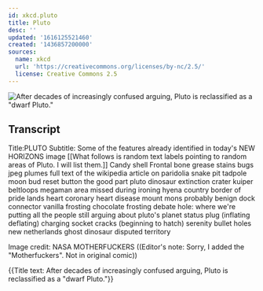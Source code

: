 ```yaml
---
id: xkcd.pluto
title: Pluto
desc: ''
updated: '1616125521460'
created: '1436857200000'
sources:
  name: xkcd
  url: 'https://creativecommons.org/licenses/by-nc/2.5/'
  license: Creative Commons 2.5
---
```

![After decades of increasingly confused arguing, Pluto is reclassified as a "dwarf Pluto."](https://imgs.xkcd.com/comics/pluto.png)

## Transcript
Title:PLUTO
Subtitle: Some of the features already identified in today's NEW HORIZONS image
[[What follows is random text labels pointing to random areas of Pluto. I will list them.]]
Candy shell
Frontal bone
grease stains
bugs
jpeg plumes
full text of the wikipedia article on paridolia
snake pit
tadpole
moon bud
reset button
the good part
pluto dinosaur extinction crater
kuiper beltloops
megaman
area missed during ironing
hyena country
border of pride lands
heart
coronary heart disease
mount mons
probably benign
dock connector
vanilla frosting
chocolate frosting
debate hole: where we're putting all the people still arguing about pluto's planet status
plug (inflating
deflating)
charging socket
cracks (beginning to hatch)
serenity
bullet holes
new netherlands
ghost
dinosaur
disputed territory

Image credit: NASA MOTHERFUCKERS
((Editor's note: Sorry, I added the "Motherfuckers". Not in original comic))

{{Title text: After decades of increasingly confused arguing, Pluto is reclassified as a "dwarf Pluto."}}
